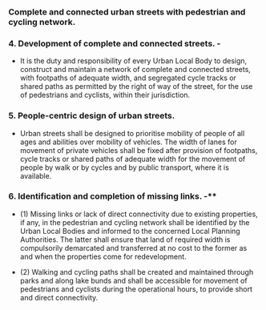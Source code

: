 ### Complete and connected urban streets with pedestrian and cycling network.

### 4.	Development of complete and connected streets. -
- It is the duty and responsibility of every Urban Local Body to design, construct and maintain a network of complete and connected streets, with footpaths of adequate width, and segregated cycle tracks or shared paths as permitted by the right of way of the street, for the use of pedestrians and cyclists, within their jurisdiction.


### 5.	People-centric design of urban streets. 
- Urban streets shall be designed to prioritise mobility of people of all ages and abilities over mobility of vehicles. The width of lanes for movement of private vehicles shall be fixed after provision of footpaths, cycle tracks or shared paths of adequate width for the movement of people by walk or by cycles and by public transport, where it is available.
 
 

### 6.	Identification and completion of missing links. -**

- (1)	Missing links or lack of direct connectivity due to existing properties, if any, in the pedestrian and cycling network shall be identified by the Urban Local Bodies and informed to the concerned Local Planning Authorities. The latter shall ensure that land of required width is compulsorily demarcated and transferred at no cost to the former as and when the properties come for redevelopment.

- (2)	Walking and cycling paths shall be created and maintained through parks and along lake bunds and shall be accessible for movement of pedestrians and cyclists during the operational hours, to provide short and direct connectivity.

